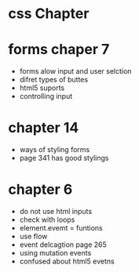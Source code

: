 # css Chapter
# forms chaper 7
- forms alow input and user selction
- difret types of buttes 
- html5 suports
- controlling input

# chapter 14

- ways of styling forms
- page 341 has good stylings

# chapter 6
- do not use html inputs
- check with loops
- element.evemt = funtions
- use flow
- event delcagtion page 265
- using mutation events 
- confused about html5 evetns
